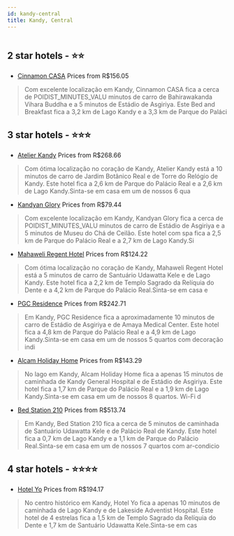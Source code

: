 ```yaml
---
id: kandy-central
title: Kandy, Central
---
```


<center><img src="https://i.travelapi.com/hotels/30000000/29160000/29158200/29158154/8ed53d1a_z.jpg" alt="" /></center>


##  2 star hotels - ⭐️⭐️

-    [Cinnamon CASA](https://www.hurb.com/br/aud/https://www.hurb.com/br/hotels/kandy/cinnamon-casa-HT-24QB?cmp=18055) Prices from R$156.05
   > Com excelente localização em Kandy, Cinnamon CASA fica a cerca de POIDIST_MINUTES_VALU minutos de carro de Bahirawakanda Vihara Buddha e a 5 minutos de Estádio de Asgiriya.  Este Bed and Breakfast fica a 3,2 km de Lago Kandy e a 3,3 km de Parque do Paláci

##  3 star hotels - ⭐️⭐️⭐️

-    [Atelier Kandy](https://www.hurb.com/br/aud/https://www.hurb.com/br/hotels/kandy/atelier-kandy-HT-A7BH?cmp=18055) Prices from R$268.66
   > Com ótima localização no coração de Kandy, Atelier Kandy está a 10 minutos de carro de Jardim Botânico Real e de Torre do Relógio de Kandy.  Este hotel fica a 2,6 km de Parque do Palácio Real e a 2,6 km de Lago Kandy.Sinta-se em casa em um de nossos 6 qua
-    [Kandyan Glory](https://www.hurb.com/br/aud/https://www.hurb.com/br/hotels/kandy/kandyan-glory-HT-KU6T?cmp=18055) Prices from R$79.44
   > Com excelente localização em Kandy, Kandyan Glory fica a cerca de POIDIST_MINUTES_VALU minutos de carro de Estádio de Asgiriya e a 5 minutos de Museu do Chá de Ceilão.  Este hotel com spa fica a 2,5 km de Parque do Palácio Real e a 2,7 km de Lago Kandy.Si
-    [Mahaweli Regent Hotel](https://www.hurb.com/br/aud/https://www.hurb.com/br/hotels/kandy/mahaweli-regent-hotel-HT-X9YM?cmp=18055) Prices from R$124.22
   > Com ótima localização no coração de Kandy, Mahaweli Regent Hotel está a 5 minutos de carro de Santuário Udawatta Kele e de Lago Kandy.  Este hotel fica a 2,2 km de Templo Sagrado da Relíquia do Dente e a 4,2 km de Parque do Palácio Real.Sinta-se em casa e
-    [PGC Residence](https://www.hurb.com/br/aud/https://www.hurb.com/br/hotels/kandy/pgc-residence-HT-0HME?cmp=18055) Prices from R$242.71
   > Em Kandy, PGC Residence fica a aproximadamente 10 minutos de carro de Estádio de Asgiriya e de Amaya Medical Center.  Este hotel fica a 4,8 km de Parque do Palácio Real e a 4,9 km de Lago Kandy.Sinta-se em casa em um de nossos 5 quartos com decoração indi
-    [Alcam Holiday Home](https://www.hurb.com/br/aud/https://www.hurb.com/br/hotels/kandy/alcam-holiday-home-HT-LGP2?cmp=18055) Prices from R$143.29
   > No lago em Kandy, Alcam Holiday Home fica a apenas 15 minutos de caminhada de Kandy General Hospital e de Estádio de Asgiriya.  Este hotel fica a 1,7 km de Parque do Palácio Real e a 1,9 km de Lago Kandy.Sinta-se em casa em um de nossos 8 quartos. Wi-Fi d
-    [Bed Station 210](https://www.hurb.com/br/aud/https://www.hurb.com/br/hotels/kandy/bed-station-210-HT-NM0W?cmp=18055) Prices from R$513.74
   > Em Kandy, Bed Station 210 fica a cerca de 5 minutos de caminhada de Santuário Udawatta Kele e de Palácio Real de Kandy.  Este hotel fica a 0,7 km de Lago Kandy e a 1,1 km de Parque do Palácio Real.Sinta-se em casa em um de nossos 7 quartos com ar-condicio

##  4 star hotels - ⭐️⭐️⭐️⭐️

-    [Hotel Yo](https://www.hurb.com/br/aud/https://www.hurb.com/br/hotels/kandy/hotel-yo-HT-EM0A?cmp=18055) Prices from R$194.17
   > No centro histórico em Kandy, Hotel Yo fica a apenas 10 minutos de caminhada de Lago Kandy e de Lakeside Adventist Hospital.  Este hotel de 4 estrelas fica a 1,5 km de Templo Sagrado da Relíquia do Dente e 1,7 km de Santuário Udawatta Kele.Sinta-se em cas
